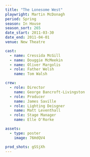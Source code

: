 ```yaml
---
title: "The Lonesome West"
playwright: Martin McDonagh
period: Spring
season: In House
season_sort: 265
date_start: 2011-03-30
date_end: 2011-04-01
venue: New Theatre

cast:
  - name: Cressida McGill
  - name: Douggie McMeekin
  - name: Oliver Margolis
  - role: Father Welsh
    name: Tom Walsh

crew:
  - role: Director
    name: George Bancroft-Livingston
  - role: Producer
    name: James Saville
  - role: Lighting Deisgner
    name: Matt Leventhall
  - role: Stage Manager
    name: Elle O'Rorke

assets:
  - type: poster
    image: 76HdQV4

prod_shots: gSSjXh
---
```

